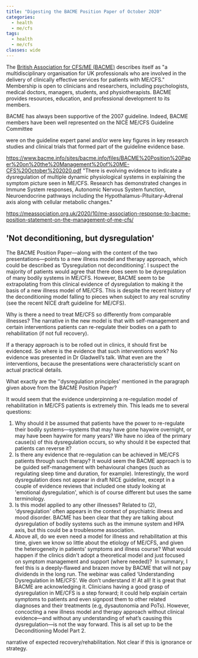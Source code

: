 ```yaml
---
title: "Digesting the BACME Position Paper of October 2020"
categories:
  - health
  - me/cfs
tags:
  - health
  - me/cfs
classes: wide
---
```

The [British Association for CFS/ME (BACME)](https://www.bacme.info/) describes itself as "a multidisciplinary organisation for UK professionals who are involved in the delivery of clinically effective services for patients with ME/CFS." Membership is open to clinicians and researchers, including psychologists, medical doctors, managers, students, and physiotherapists. BACME provides resources, education, and professional development to its members.


BACME has always been supportive of the 2007 guideline. Indeed, BACME members have been well represented on the NICE ME/CFS Guideline Committee

were on the guideline expert panel and/or were key figures in key research studies and clinical trials that formed part of the guideline evidence base.

https://www.bacme.info/sites/bacme.info/files/BACME%20Position%20Paper%20on%20the%20Management%20of%20ME-CFS%20October%202020.pdf
"There is evolving evidence to indicate a dysregulation of multiple dynamic physiological systems in explaining the symptom picture seen in ME/CFS. Research has demonstrated changes in Immune System responses, Autonomic Nervous System function, Neuroendocrine pathways including the Hypothalamus-Pituitary-Adrenal axis along with cellular metabolic changes."

https://meassociation.org.uk/2020/10/me-association-response-to-bacme-position-statement-on-the-management-of-me-cfs/

## 'Not deconditioning, but dysregulation'
The BACME Position Paper—along with the content of the two presentations—points to a new illness model and therapy approach, which could be described as ‘Dysregulation not deconditioning’. I suspect the majority of patients would agree that there does seem to be dysregulation of many bodily systems in ME/CFS. However, BACME seem to be extrapolating from this clinical evidence of dysregulation to making it the basis of a new illness model of ME/CFS. This is despite the recent history of the deconditioning model falling to pieces when subject to any real scrutiny (see the recent NICE draft guideline for ME/CFS).

Why is there a need to treat ME/CFS so differently from comparable illnesses? The narrative in the new model is that with self-management and certain interventions patients can re-regulate their bodies on a path to rehabilitation (if not full recovery).

If a therapy approach is to be rolled out in clinics, it should first be evidenced. So where is the evidence that such interventions work? No evidence was presented in Dr Gladwell’s talk. What even are the interventions, because the presentations were characteristicly scant on actual practical details.

What exactly are the ‘'dysregulation principles' mentioned in the paragraph given above from the BACME Position Paper?

It would seem that the evidence underpinning a re-regulation model of rehabilitation in ME/CFS patients is extremely thin. This leads me to several questions:
1. Why should it be assumed that patients have the power to re-regulate their bodily systems—systems that may have gone haywire overnight, or may have been haywire for many years? We have no idea of the primary cause(s) of this dysregulation occurs, so why should it be expected that patients can reverse it? 
2. Is there any evidence that re-regulation can be achieved in ME/CFS patients through such therapy? It would seem the BACME approach is to be guided self-management with behavioural changes (such as regulating sleep time and duration, for example). Interestingly, the word dysregulation does not appear in draft NICE guideline, except in a couple of evidence reviews that included one study looking at 'emotional dysregulation', which is of course different but uses the same terminology. 
3. Is this model applied to any other illnesses? Related to (2), 'dysregulation' often appears in the context of psychiatric illness and mood disorder. BACME has been clear that they are talking about dysregulation of bodily systems such as the immune system and HPA axis, but this could be a troublesome association. 
4. Above all, do we even need a model for illness and rehabilitation at this time, given we know so little about the etiology of ME/CFS, and given the heterogeneity in patients’ symptoms and illness course? What would happen if the clinics didn't adopt a theoretical model and just focused on symptom management and support (where needed)? 
In summary, I feel this is a deeply-flawed and brazen move by BACME that will not pay dividends in the long run. The webinar was called ‘Understanding Dysregulation in ME/CFS’. We don’t understand it! At all! It is great that BACME are acknowledging it. Clinicians having a good grasp of dysregulation in ME/CFS is a step forward; it could help explain certain symptoms to patients and even signpost them to other related diagnoses and their treatments (e.g, dysautonomia and PoTs). However, concocting a new illness model and therapy approach without clinical evidence—and without any understanding of what’s causing this dysregulation—is not the way forward. This is all set up to be the Deconditioning Model Part 2.

narrative of expected recovery/rehabilitation. Not clear if this is ignorance or strategy.
